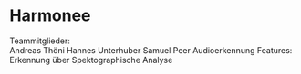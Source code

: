 # Harmonee
Teammitglieder:  
Andreas Thöni  Hannes Unterhuber  Samuel Peer
Audioerkennung Features: Erkennung über Spektographische Analyse    
